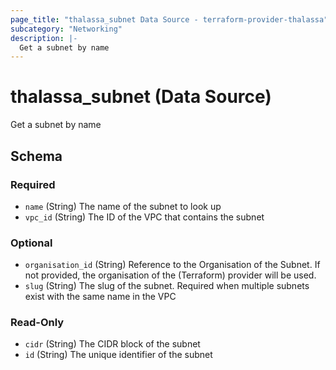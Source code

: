```yaml
---
page_title: "thalassa_subnet Data Source - terraform-provider-thalassa"
subcategory: "Networking"
description: |-
  Get a subnet by name
---
```


# thalassa_subnet (Data Source)

Get a subnet by name



<!-- schema generated by tfplugindocs -->
## Schema

### Required

- `name` (String) The name of the subnet to look up
- `vpc_id` (String) The ID of the VPC that contains the subnet

### Optional

- `organisation_id` (String) Reference to the Organisation of the Subnet. If not provided, the organisation of the (Terraform) provider will be used.
- `slug` (String) The slug of the subnet. Required when multiple subnets exist with the same name in the VPC

### Read-Only

- `cidr` (String) The CIDR block of the subnet
- `id` (String) The unique identifier of the subnet 